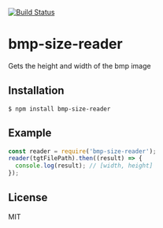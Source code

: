 [![Build Status](https://travis-ci.org/tadashiy1012/bmp-size-reader.svg?branch=master)](https://travis-ci.org/tadashiy1012/bmp-size-reader)
# bmp-size-reader
Gets the height and width of the bmp image

## Installation
`$ npm install bmp-size-reader`

## Example
```JavaScript
const reader = require('bmp-size-reader');
reader(tgtFilePath).then((result) => {
  console.log(result); // [width, height]
});
```

## License
MIT